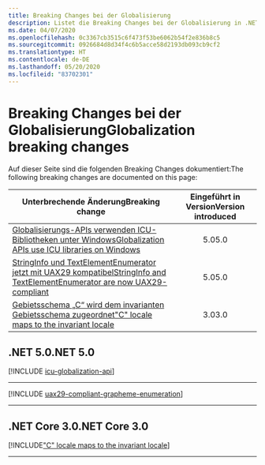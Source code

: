 ```yaml
---
title: Breaking Changes bei der Globalisierung
description: Listet die Breaking Changes bei der Globalisierung in .NET Core auf.
ms.date: 04/07/2020
ms.openlocfilehash: 0c3367cb3515c6f473f53be6062b54f2e836b8c5
ms.sourcegitcommit: 0926684d8d34f4c6b5acce58d2193db093cb9cf2
ms.translationtype: HT
ms.contentlocale: de-DE
ms.lasthandoff: 05/20/2020
ms.locfileid: "83702301"
---
```

# <a name="globalization-breaking-changes"></a><span data-ttu-id="84a48-103">Breaking Changes bei der Globalisierung</span><span class="sxs-lookup"><span data-stu-id="84a48-103">Globalization breaking changes</span></span>

<span data-ttu-id="84a48-104">Auf dieser Seite sind die folgenden Breaking Changes dokumentiert:</span><span class="sxs-lookup"><span data-stu-id="84a48-104">The following breaking changes are documented on this page:</span></span>

| <span data-ttu-id="84a48-105">Unterbrechende Änderung</span><span class="sxs-lookup"><span data-stu-id="84a48-105">Breaking change</span></span> | <span data-ttu-id="84a48-106">Eingeführt in Version</span><span class="sxs-lookup"><span data-stu-id="84a48-106">Version introduced</span></span> |
| - | :-: |
| [<span data-ttu-id="84a48-107">Globalisierungs-APIs verwenden ICU-Bibliotheken unter Windows</span><span class="sxs-lookup"><span data-stu-id="84a48-107">Globalization APIs use ICU libraries on Windows</span></span>](#globalization-apis-use-icu-libraries-on-windows) | <span data-ttu-id="84a48-108">5.0</span><span class="sxs-lookup"><span data-stu-id="84a48-108">5.0</span></span> |
| [<span data-ttu-id="84a48-109">StringInfo und TextElementEnumerator jetzt mit UAX29 kompatibel</span><span class="sxs-lookup"><span data-stu-id="84a48-109">StringInfo and TextElementEnumerator are now UAX29-compliant</span></span>](#stringinfo-and-textelementenumerator-are-now-uax29-compliant) | <span data-ttu-id="84a48-110">5.0</span><span class="sxs-lookup"><span data-stu-id="84a48-110">5.0</span></span> |
| [<span data-ttu-id="84a48-111">Gebietsschema „C“ wird dem invarianten Gebietsschema zugeordnet</span><span class="sxs-lookup"><span data-stu-id="84a48-111">"C" locale maps to the invariant locale</span></span>](#c-locale-maps-to-the-invariant-locale) | <span data-ttu-id="84a48-112">3.0</span><span class="sxs-lookup"><span data-stu-id="84a48-112">3.0</span></span> |

## <a name="net-50"></a><span data-ttu-id="84a48-113">.NET 5.0</span><span class="sxs-lookup"><span data-stu-id="84a48-113">.NET 5.0</span></span>

[!INCLUDE [icu-globalization-api](../../../includes/core-changes/globalization/5.0/icu-globalization-api.md)]

***

[!INCLUDE [uax29-compliant-grapheme-enumeration](../../../includes/core-changes/globalization/5.0/uax29-compliant-grapheme-enumeration.md)]

***

## <a name="net-core-30"></a><span data-ttu-id="84a48-114">.NET Core 3.0</span><span class="sxs-lookup"><span data-stu-id="84a48-114">.NET Core 3.0</span></span>

[!INCLUDE["C" locale maps to the invariant locale](~/includes/core-changes/globalization/3.0/c-locale-maps-to-invariant-locale.md)]

***
